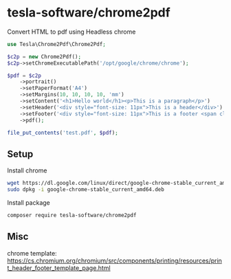 # tesla-software/chrome2pdf

Convert HTML to pdf using Headless chrome

```php
use Tesla\Chrome2Pdf\Chrome2Pdf;

$c2p = new Chrome2Pdf();
$c2p->setChromeExecutablePath('/opt/google/chrome/chrome');

$pdf = $c2p
    ->portrait()
    ->setPaperFormat('A4')
    ->setMargins(10, 10, 10, 10, 'mm')
    ->setContent('<h1>Hello world</h1><p>This is a paragraph</p>')
    ->setHeader('<div style="font-size: 11px">This is a header</div>')
    ->setFooter('<div style="font-size: 11px">This is a footer <span class="pageNumber"></span>/<span class="totalPages"></span></div>')
    ->pdf();

file_put_contents('test.pdf', $pdf);
```

## Setup

Install chrome

```bash
wget https://dl.google.com/linux/direct/google-chrome-stable_current_amd64.deb
sudo dpkg -i google-chrome-stable_current_amd64.deb
```

Install package

```bash
composer require tesla-software/chrome2pdf
```

## Misc

chrome template: https://cs.chromium.org/chromium/src/components/printing/resources/print_header_footer_template_page.html
